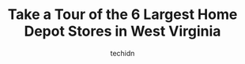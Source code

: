 ---
layout: ampstory
image: https://i0.wp.com/paketmu.com/wp-content/uploads/2023/06/the-home-depot-0-in-west-virginia-1686371340.jpeg?resize=640,853
author: techidn
featured: false
description: Explore the diverse Home Depot Store scene in West Virginia, home to an incredible selection of 6 establishments catering to every taste. Whether youre in search of iconic favorites or undi
title: Take a Tour of the 6 Largest Home Depot Stores in West Virginia
cover:
   title: Take a Tour of the 6 Largest Home Depot Stores in West Virginia
   subtitle: RICKPATE
   background: https://paketmu.com/wp-content/uploads/2023/06/the-home-depot-0-in-west-virginia-1686371340.jpeg

pages: 
 - layout: thirds
   top: <h1>#1 The Home Depot</h1>
   bottom: "<p>This place really needs an attitude adjustment from their management to their staff, people hang up on you, they get annoyed with you when you ask too many questions, the</p>"
   background: https://paketmu.com/wp-content/uploads/2023/06/the-home-depot-1-in-west-virginia-1686371340.jpeg
   backgroundblur: true
 - layout: thirds
   top: <h1>#2 The Home Depot</h1>
   bottom: "<p>Super nice place and super friendly, way better than competitors, if they say they have it... they have it, 3 canister for the nail gun is exactly what they had</p>"
   background: https://paketmu.com/wp-content/uploads/2023/06/the-home-depot-2-in-west-virginia-1686371341.jpeg
   cta:
      link: https://paketmu.com/take-a-tour-of-the-6-largest-home-depot-stores-in-west-virginia/
      text: Take a Tour of the 6 Largest Home Depot Stores in West Virginia
 - layout: thirds
   top: <h1>#3 The Home Depot</h1>
   bottom: "<p>Took a while to get our online order from the back but overall satisfied</p>"
   background: https://paketmu.com/wp-content/uploads/2023/06/the-home-depot-3-in-west-virginia-1686371342.jpeg
   cta:
      link: https://paketmu.com/take-a-tour-of-the-6-largest-home-depot-stores-in-west-virginia/
      text: Take a Tour of the 6 Largest Home Depot Stores in West Virginia
 - layout: thirds
   top: <h1>#4 The Home Depot</h1>
   bottom: "<p>200 Grand Central Ave, Vienna, WV 26105, United States</p>"
   background: https://images.unsplash.com/photo-1567095761054-7a02e69e5c43?ixlib=rb-4.0.3&ixid=MnwxMjA3fDB8MHxwaG90by1wYWdlfHx8fGVufDB8fHx8&auto=format&fit=crop&w=640&h=853&q=80
   cta:
      link: https://paketmu.com/take-a-tour-of-the-6-largest-home-depot-stores-in-west-virginia/
      text: Take a Tour of the 6 Largest Home Depot Stores in West Virginia
 - layout: thirds
   top: <h1>#5 The Home Depot</h1>
   bottom: "<p>1100 Liberty Park Dr, Hurricane, WV 25526, United States</p>"
   background: https://images.unsplash.com/photo-1608411404720-c8f0417bcdba?ixlib=rb-4.0.3&ixid=MnwxMjA3fDB8MHxwaG90by1wYWdlfHx8fGVufDB8fHx8&auto=format&fit=crop&w=640&h=853&q=80
   cta:
      link: https://paketmu.com/take-a-tour-of-the-6-largest-home-depot-stores-in-west-virginia/
      text: Take a Tour of the 6 Largest Home Depot Stores in West Virginia
 - layout: thirds
   top: <h1>#6 The Home Depot</h1>
   bottom: "<p>100 Cross Terrace Blvd, Charleston, WV 25309, United States</p>"
   background: https://images.unsplash.com/photo-1496096265110-f83ad7f96608?ixlib=rb-4.0.3&ixid=MnwxMjA3fDB8MHxwaG90by1wYWdlfHx8fGVufDB8fHx8&auto=format&fit=crop&w=640&h=853&q=80
   cta:
      link: https://paketmu.com/take-a-tour-of-the-6-largest-home-depot-stores-in-west-virginia/
      text: Take a Tour of the 6 Largest Home Depot Stores in West Virginia

 - layout: thirds
   middle: Continue reading...
   background: https://images.unsplash.com/photo-1488554378835-f7acf46e6c98?ixlib=rb-4.0.3&ixid=MnwxMjA3fDB8MHxwaG90by1wYWdlfHx8fGVufDB8fHx8&auto=format&fit=crop&w=640&h=853&q=80
   cta:
      link: https://paketmu.com/take-a-tour-of-the-6-largest-home-depot-stores-in-west-virginia/
      text: Take a Tour of the 6 Largest Home Depot Stores in West Virginia
      
---